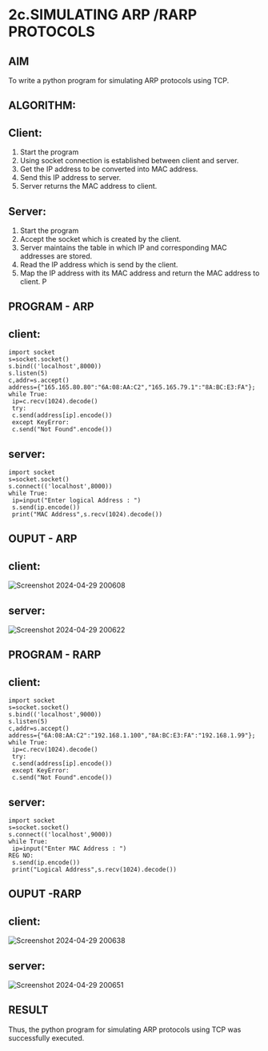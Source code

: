 # 2c.SIMULATING ARP /RARP PROTOCOLS
## AIM
To write a python program for simulating ARP protocols using TCP.
## ALGORITHM:
## Client:
1. Start the program
2. Using socket connection is established between client and server.
3. Get the IP address to be converted into MAC address.
4. Send this IP address to server.
5. Server returns the MAC address to client.
## Server:
1. Start the program
2. Accept the socket which is created by the client.
3. Server maintains the table in which IP and corresponding MAC addresses are
stored.
4. Read the IP address which is send by the client.
5. Map the IP address with its MAC address and return the MAC address to client.
P
## PROGRAM - ARP
## client:
```
import socket
s=socket.socket()
s.bind(('localhost',8000))
s.listen(5)
c,addr=s.accept()
address={"165.165.80.80":"6A:08:AA:C2","165.165.79.1":"8A:BC:E3:FA"};
while True:
 ip=c.recv(1024).decode()
 try:
 c.send(address[ip].encode())
 except KeyError:
 c.send("Not Found".encode())
```
## server:
```
import socket
s=socket.socket()
s.connect(('localhost',8000))
while True:
 ip=input("Enter logical Address : ")
 s.send(ip.encode())
 print("MAC Address",s.recv(1024).decode())
```
## OUPUT - ARP
## client:
![Screenshot 2024-04-29 200608](https://github.com/praveen2p/2c.ARP_RARP_PROTOCOLS/assets/151658061/d6254f20-5cfd-4fef-9992-83b0e6540f43)

## server:
![Screenshot 2024-04-29 200622](https://github.com/praveen2p/2c.ARP_RARP_PROTOCOLS/assets/151658061/e8249233-a8c2-4743-a57d-62856ef2db5c)

## PROGRAM - RARP
## client:
```
import socket
s=socket.socket()
s.bind(('localhost',9000))
s.listen(5)
c,addr=s.accept()
address={"6A:08:AA:C2":"192.168.1.100","8A:BC:E3:FA":"192.168.1.99"};
while True:
 ip=c.recv(1024).decode()
 try:
 c.send(address[ip].encode())
 except KeyError:
 c.send("Not Found".encode())
```
## server:
```
import socket
s=socket.socket()
s.connect(('localhost',9000))
while True:
 ip=input("Enter MAC Address : ")
REG NO:
 s.send(ip.encode())
 print("Logical Address",s.recv(1024).decode())
```
## OUPUT -RARP
## client:
![Screenshot 2024-04-29 200638](https://github.com/praveen2p/2c.ARP_RARP_PROTOCOLS/assets/151658061/a64661bc-0e45-4d29-93f1-cbbcd4a4d432)

## server:
![Screenshot 2024-04-29 200651](https://github.com/praveen2p/2c.ARP_RARP_PROTOCOLS/assets/151658061/4000b4ee-d142-4f0f-b67a-498483ec56b7)

## RESULT
Thus, the python program for simulating ARP protocols using TCP was successfully 
executed.
